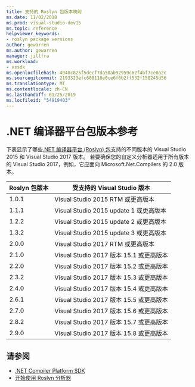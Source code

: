 ```yaml
---
title: 支持的 Roslyn 包版本映射
ms.date: 11/02/2018
ms.prod: visual-studio-dev15
ms.topic: reference
helpviewer_keywords:
- roslyn package versions
author: gewarren
ms.author: gewarren
manager: jillfra
ms.workload:
- vssdk
ms.openlocfilehash: 4040c825f5decf7da58ab92959c62f4bf7ce0a2c
ms.sourcegitcommit: 2193323efc608118e0ce6f6b2ff532f158245d56
ms.translationtype: MT
ms.contentlocale: zh-CN
ms.lasthandoff: 01/25/2019
ms.locfileid: "54919403"
---
```

# <a name="net-compiler-platform-package-version-reference"></a>.NET 编译器平台包版本参考

下表显示了哪些[.NET 编译器平台 (Roslyn) 包](https://www.nuget.org/packages/Microsoft.Net.Compilers/)支持的不同版本的 Visual Studio 2015 和 Visual Studio 2017 版本。 若要确保您的自定义分析器适用于所有版本的 Visual Studio 2017，例如，它应面向 Microsoft.Net.Compilers 的 2.0 版本。

| Roslyn 包版本 | 受支持的 Visual Studio 版本 |
| - | - |
| 1.0.1 | Visual Studio 2015 RTM 或更高版本 |
| 1.1.1 | Visual Studio 2015 update 1 或更高版本 |
| 1.2.2 | Visual Studio 2015 update 2 或更高版本 |
| 1.3.2 | Visual Studio 2015 update 3 或更高版本 |
| 2.0.0 | Visual Studio 2017 RTM 或更高版本 |
| 2.1.0 | Visual Studio 2017 版本 15.1 或更高版本 |
| 2.2.0 | Visual Studio 2017 版本 15.2 或更高版本 |
| 2.3.2 | Visual Studio 2017 版本 15.3 或更高版本 |
| 2.4.0 | Visual Studio 2017 版本 15.4 或更高版本 |
| 2.6.1 | Visual Studio 2017 版本 15.5 或更高版本 |
| 2.7.0 | Visual Studio 2017 版本 15.6 或更高版本 |
| 2.8.2 | Visual Studio 2017 版本 15.7 或更高版本 |
| 2.9.0 | Visual Studio 2017 版本 15.8 或更高版本 |

## <a name="see-also"></a>请参阅

- [.NET Compiler Platform SDK](/dotnet/csharp/roslyn-sdk/)
- [开始使用 Roslyn 分析器](getting-started-with-roslyn-analyzers.md)